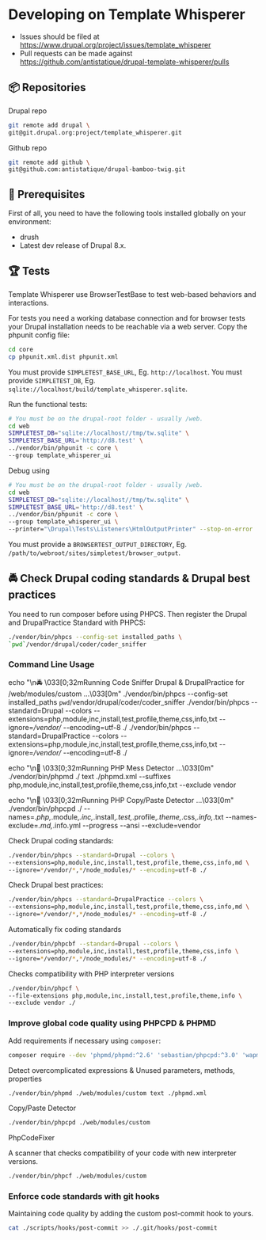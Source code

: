 # Developing on Template Whisperer

* Issues should be filed at
https://www.drupal.org/project/issues/template_whisperer
* Pull requests can be made against
https://github.com/antistatique/drupal-template-whisperer/pulls

## 📦 Repositories

Drupal repo

  ```bash
  git remote add drupal \
  git@git.drupal.org:project/template_whisperer.git
  ```

Github repo

  ```bash
  git remote add github \
  git@github.com:antistatique/drupal-bamboo-twig.git
  ```

## 🔧 Prerequisites

First of all, you need to have the following tools installed globally
on your environment:

  * drush
  * Latest dev release of Drupal 8.x.

## 🏆 Tests

Template Whisperer use BrowserTestBase to test
web-based behaviors and interactions.

For tests you need a working database connection and for browser tests
your Drupal installation needs to be reachable via a web server.
Copy the phpunit config file:

  ```bash
  cd core
  cp phpunit.xml.dist phpunit.xml
  ```

You must provide `SIMPLETEST_BASE_URL`, Eg. `http://localhost`.
You must provide `SIMPLETEST_DB`,
Eg. `sqlite://localhost/build/template_whisperer.sqlite`.

Run the functional tests:

  ```bash
  # You must be on the drupal-root folder - usually /web.
  cd web
  SIMPLETEST_DB="sqlite://localhost//tmp/tw.sqlite" \
  SIMPLETEST_BASE_URL='http://d8.test' \
  ../vendor/bin/phpunit -c core \
  --group template_whisperer_ui
  ```

Debug using

  ```bash
  # You must be on the drupal-root folder - usually /web.
  cd web
  SIMPLETEST_DB="sqlite://localhost//tmp/tw.sqlite" \
  SIMPLETEST_BASE_URL='http://d8.test' \
  ../vendor/bin/phpunit -c core \
  --group template_whisperer_ui \
  --printer="\Drupal\Tests\Listeners\HtmlOutputPrinter" --stop-on-error
  ```

You must provide a `BROWSERTEST_OUTPUT_DIRECTORY`,
Eg. `/path/to/webroot/sites/simpletest/browser_output`.

## 🚔 Check Drupal coding standards & Drupal best practices

You need to run composer before using PHPCS. Then register the Drupal
and DrupalPractice Standard with PHPCS:

  ```bash
  ./vendor/bin/phpcs --config-set installed_paths \
  `pwd`/vendor/drupal/coder/coder_sniffer
  ```

### Command Line Usage

echo "\n🚔  \033[0;32mRunning Code Sniffer Drupal & DrupalPractice for /web/modules/custom ...\033[0m"
./vendor/bin/phpcs --config-set installed_paths `pwd`/vendor/drupal/coder/coder_sniffer
./vendor/bin/phpcs --standard=Drupal --colors --extensions=php,module,inc,install,test,profile,theme,css,info,txt --ignore=*/vendor/* --encoding=utf-8 ./
./vendor/bin/phpcs --standard=DrupalPractice --colors --extensions=php,module,inc,install,test,profile,theme,css,info,txt --ignore=*/vendor/* --encoding=utf-8 ./

echo "\n💩  \033[0;32mRunning PHP Mess Detector ...\033[0m"
./vendor/bin/phpmd ./ text ./phpmd.xml --suffixes php,module,inc,install,test,profile,theme,css,info,txt --exclude vendor

echo "\n🛂  \033[0;32mRunning PHP Copy/Paste Detector ...\033[0m"
./vendor/bin/phpcpd ./ --names=*.php,*.module,*.inc,*.install,*.test,*.profile,*.theme,*.css,*.info,*.txt --names-exclude=*.md,*.info.yml --progress --ansi --exclude=vendor

Check Drupal coding standards:

  ```bash
  ./vendor/bin/phpcs --standard=Drupal --colors \
  --extensions=php,module,inc,install,test,profile,theme,css,info,md \
  --ignore=*/vendor/*,*/node_modules/* --encoding=utf-8 ./
  ```

Check Drupal best practices:

  ```bash
  ./vendor/bin/phpcs --standard=DrupalPractice --colors \
  --extensions=php,module,inc,install,test,profile,theme,css,info,md \
  --ignore=*/vendor/*,*/node_modules/* --encoding=utf-8 ./
  ```

Automatically fix coding standards

  ```bash
  ./vendor/bin/phpcbf --standard=Drupal --colors \
  --extensions=php,module,inc,install,test,profile,theme,css,info \
  --ignore=*/vendor/*,*/node_modules/* --encoding=utf-8 ./
  ```

Checks compatibility with PHP interpreter versions

  ```bash
  ./vendor/bin/phpcf \
  --file-extensions php,module,inc,install,test,profile,theme,info \
  --exclude vendor ./
  ```

### Improve global code quality using PHPCPD & PHPMD

Add requirements if necessary using `composer`:

  ```bash
  composer require --dev 'phpmd/phpmd:^2.6' 'sebastian/phpcpd:^3.0' 'wapmorgan/php-code-fixer:^2.0'
  ```

Detect overcomplicated expressions & Unused parameters, methods, properties

  ```bash
  ./vendor/bin/phpmd ./web/modules/custom text ./phpmd.xml
  ```

Copy/Paste Detector

  ```bash
  ./vendor/bin/phpcpd ./web/modules/custom
  ```

PhpCodeFixer

  A scanner that checks compatibility of your code with new interpreter versions.

  ```bash
  ./vendor/bin/phpcf ./web/modules/custom
  ```

### Enforce code standards with git hooks

Maintaining code quality by adding the custom post-commit hook to yours.

  ```bash
  cat ./scripts/hooks/post-commit >> ./.git/hooks/post-commit
  ```
